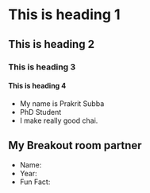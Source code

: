 # This is heading 1
## This is heading 2
### This is heading 3
#### This is heading 4

* My name is Prakrit Subba
* PhD Student
* I make really good chai.

## My Breakout room partner
* Name:
* Year: 
* Fun Fact:
